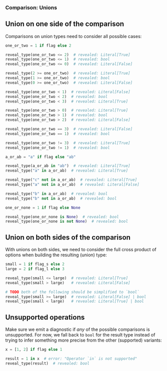 ### Comparison: Unions

## Union on one side of the comparison

Comparisons on union types need to consider all possible cases:

```py
one_or_two = 1 if flag else 2

reveal_type(one_or_two <= 2)  # revealed: Literal[True]
reveal_type(one_or_two <= 1)  # revealed: bool
reveal_type(one_or_two <= 0)  # revealed: Literal[False]

reveal_type(2 >= one_or_two)  # revealed: Literal[True]
reveal_type(1 >= one_or_two)  # revealed: bool
reveal_type(0 >= one_or_two)  # revealed: Literal[False]

reveal_type(one_or_two < 1)  # revealed: Literal[False]
reveal_type(one_or_two < 2)  # revealed: bool
reveal_type(one_or_two < 3)  # revealed: Literal[True]

reveal_type(one_or_two > 0)  # revealed: Literal[True]
reveal_type(one_or_two > 1)  # revealed: bool
reveal_type(one_or_two > 2)  # revealed: Literal[False]

reveal_type(one_or_two == 3)  # revealed: Literal[False]
reveal_type(one_or_two == 1)  # revealed: bool

reveal_type(one_or_two != 3)  # revealed: Literal[True]
reveal_type(one_or_two != 1)  # revealed: bool

a_or_ab = "a" if flag else "ab"

reveal_type(a_or_ab in "ab")  # revealed: Literal[True]
reveal_type("a" in a_or_ab)  # revealed: Literal[True]

reveal_type("c" not in a_or_ab)  # revealed: Literal[True]
reveal_type("a" not in a_or_ab)  # revealed: Literal[False]

reveal_type("b" in a_or_ab)  # revealed: bool
reveal_type("b" not in a_or_ab)  # revealed: bool

one_or_none = 1 if flag else None

reveal_type(one_or_none is None)  # revealed: bool
reveal_type(one_or_none is not None)  # revealed: bool
```

## Union on both sides of the comparison

With unions on both sides, we need to consider the full cross product of
options when building the resulting (union) type:

```py
small = 1 if flag_s else 2
large = 2 if flag_l else 3

reveal_type(small <= large)  # revealed: Literal[True]
reveal_type(small > large)   # revealed: Literal[False]

# TODO both of the following should be simplified to `bool`
reveal_type(small >= large)  # revealed: Literal[False] | bool
reveal_type(small < large)   # revealed: Literal[True] | bool
```

## Unsupported operations

Make sure we emit a diagnostic if *any* of the possible comparisons is
unsupported. For now, we fall back to `bool` for the result type instead of
trying to infer something more precise from the other (supported) variants:

```py
x = [1, 2] if flag else 1

result = 1 in x  # error: "Operator `in` is not supported"
reveal_type(result)  # revealed: bool
```
